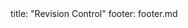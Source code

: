 <frontmatter>
title: "Revision Control"
footer: footer.md
</frontmatter>

<include src="navbar.md" boilerplate />

<include src="container-inPage-asFlat.md" boilerplate />